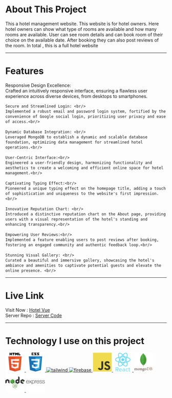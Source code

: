 <h1>
    About This Project
</h1>
<p>
    This  a hotel management website. This website is for hotel owners. Here hotel owners can show what type of rooms are available and how many rooms are available. User can see room details and can book room of their choice on the available date. After booking they can also post reviews of the room. In total , this is a full hotel website
</p>
<hr>
<h1>
    Features
</h1>
<p>
    Responsive Design Excellence:<br/>
    Crafted an intuitively responsive interface, ensuring a flawless user experience across diverse devices, from desktops to smartphones.<br/>

    Secure and Streamlined Login: <br/>
    Implemented a robust email and password login system, fortified by the convenience of Google social login, prioritizing user privacy and ease of access.<br/>

    Dynamic Database Integration: <br/>
    Leveraged MongoDB to establish a dynamic and scalable database foundation, optimizing data management for streamlined hotel operations.<br/>

    User-Centric Interface:<br/>
    Engineered a user-friendly design, harmonizing functionality and aesthetics to create a welcoming and efficient online space for hotel management.<br/>

    Captivating Typing Effect:<br/>
    Pioneered a unique typing effect on the homepage title, adding a touch of sophistication and uniqueness to the website's first impression.<br/>

    Innovative Reputation Chart: <br/>
    Introduced a distinctive reputation chart on the About page, providing users with a visual representation of the hotel's standing and enhancing transparency.<br/>

    Empowering User Reviews:<br/>
    Implemented a feature enabling users to post reviews after booking, fostering an engaged community and authentic feedback loop.<br/>

    Stunning Visual Gallery: <br/>
    Curated a beautiful and immersive gallery, showcasing the hotel's ambiance and amenities to captivate potential guests and elevate the online presence. <br/>
</p>
<hr>
<h1>
    Live Link
</h1>
<p>
    Visit Now : <a href="https://hotel-management-beb7b.web.app">Hotel Vue</a><br>
    Server Repo : <a href="https://github.com/ayon121/Hotel_Management_Server_Node.git">Server Code</a>
</p>
<hr>
<!-- tech -->
<h1>
    Technology I use on this project
</h1>
<p align="left"> 
<a href="https://www.w3.org/html/" target="_blank" rel="noreferrer"> <img src="https://raw.githubusercontent.com/devicons/devicon/master/icons/html5/html5-original-wordmark.svg" alt="html5" width="60" height="60"/> </a> 
<a href="https://www.w3schools.com/css/" target="_blank" rel="noreferrer"> <img src="https://raw.githubusercontent.com/devicons/devicon/master/icons/css3/css3-original-wordmark.svg" alt="css3" width="60" height="60"/> </a>
</a> <a href="https://tailwindcss.com/" target="_blank" rel="noreferrer"> <img src="https://www.vectorlogo.zone/logos/tailwindcss/tailwindcss-icon.svg" alt="tailwind" width="60" height="60"/> </a>
</a> <a href="https://firebase.google.com/" target="_blank" rel="noreferrer"> <img src="https://www.vectorlogo.zone/logos/firebase/firebase-icon.svg" alt="firebase" width="60" height="60"/> </a> 
<a href="https://developer.mozilla.org/en-US/docs/Web/JavaScript" target="_blank" rel="noreferrer"> <img src="https://raw.githubusercontent.com/devicons/devicon/master/icons/javascript/javascript-original.svg" alt="javascript" width="60" height="60"/> 
<a href="https://reactjs.org/" target="_blank" rel="noreferrer"> <img src="https://raw.githubusercontent.com/devicons/devicon/master/icons/react/react-original-wordmark.svg" alt="react" width="60" height="60"/> </a>
</a> <a href="https://www.mongodb.com/" target="_blank" rel="noreferrer"> <img src="https://raw.githubusercontent.com/devicons/devicon/master/icons/mongodb/mongodb-original-wordmark.svg" alt="mongodb" width="60" height="60"/> 
</a> <a href="https://nodejs.org" target="_blank" rel="noreferrer"> <img src="https://raw.githubusercontent.com/devicons/devicon/master/icons/nodejs/nodejs-original-wordmark.svg" alt="nodejs" width="60" height="60"/> </a> 
<a href="https://expressjs.com" target="_blank" rel="noreferrer"> <img src="https://raw.githubusercontent.com/devicons/devicon/master/icons/express/express-original-wordmark.svg" alt="express" width="60" height="60"/> 
</p>


